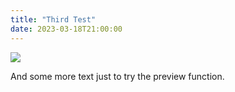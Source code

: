 ```yaml
---
title: "Third Test"
date: 2023-03-18T21:00:00
---
```


![](lighthouse-in-the-storm2.jpg)

<!--more-->

And some more text just to try the preview function.
